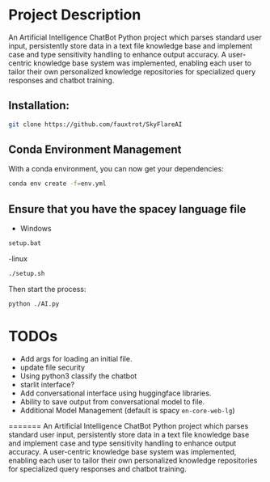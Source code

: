 # Project Description

An Artificial Intelligence ChatBot Python project which parses standard user input, persistently store data in a text file knowledge base and implement case and type sensitivity handling to enhance output accuracy. A user-centric knowledge base system was implemented, enabling each user to tailor their own personalized knowledge repositories for specialized query responses and chatbot training.

## Installation: 

```bash
git clone https://github.com/fauxtrot/SkyFlareAI
```

## Conda Environment Management

With a conda environment, you can now get your dependencies:

```bash
conda env create -f=env.yml
```

## Ensure that you have the spacey language file
- Windows

```bash
setup.bat
```

-linux
```bash
./setup.sh
```


Then start the process:
```bash
python ./AI.py
```

# TODOs

- Add args for loading an initial file.
- update file security
- Using python3 classify the chatbot
- starlit interface?
- Add conversational interface using huggingface libraries.
- Ability to save output from conversational model to file.
- Additional Model Management (default is spacy `en-core-web-lg`)

=======
An Artificial Intelligence ChatBot Python project which parses standard user input, persistently store data in a text file knowledge base and implement case and type sensitivity handling to enhance output accuracy. A user-centric knowledge base system was implemented, enabling each user to tailor their own personalized knowledge repositories for specialized query responses and chatbot training.

